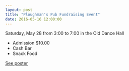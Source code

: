 ```yaml
---
layout: post
title: "Ploughman's Pub Fundraising Event"
date: 2016-05-16 12:00:00
---
```


Saturday, May 28 from 3:00 to 7:00 in the Old Dance Hall

- Admission $10.00
- Cash Bar
- Snack Food

[See poster](/static_files/news/ploughmanspub_2016.pdf)

<!--end-excerpt-->
